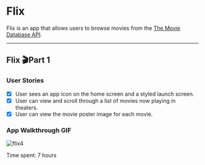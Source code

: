 # **Flix**

Flix is an app that allows users to browse movies from the [The Movie Database API](http://docs.themoviedb.apiary.io/#).

---

## Flix    🎬Part 1

### User Stories
- [x] User sees an app icon on the home screen and a styled launch screen.
- [x] User can view and scroll through a list of movies now playing in theaters.
- [x] User can view the movie poster image for each movie.

### App Walkthrough GIF
![flix4](https://user-images.githubusercontent.com/49815957/93291640-a05ddf00-f7b1-11ea-8b7d-868493acd757.gif)


Time spent: 7 hours
